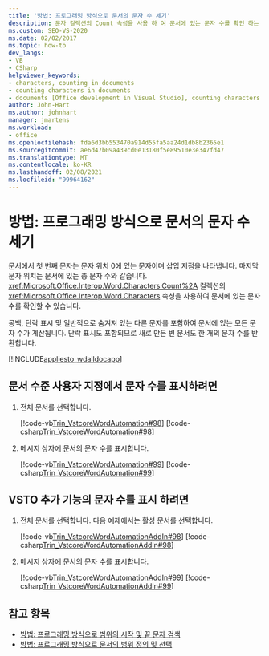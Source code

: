 ```yaml
---
title: '방법: 프로그래밍 방식으로 문서의 문자 수 세기'
description: 문자 컬렉션의 Count 속성을 사용 하 여 문서에 있는 문자 수를 확인 하는 방법에 대해 알아봅니다.
ms.custom: SEO-VS-2020
ms.date: 02/02/2017
ms.topic: how-to
dev_langs:
- VB
- CSharp
helpviewer_keywords:
- characters, counting in documents
- counting characters in documents
- documents [Office development in Visual Studio], counting characters
author: John-Hart
ms.author: johnhart
manager: jmartens
ms.workload:
- office
ms.openlocfilehash: fda6d3bb553470a914d55fa5aa24d1db8b2365e1
ms.sourcegitcommit: ae6d47b09a439cd0e13180f5e89510e3e347fd47
ms.translationtype: MT
ms.contentlocale: ko-KR
ms.lasthandoff: 02/08/2021
ms.locfileid: "99964162"
---
```

# <a name="how-to-programmatically-count-characters-in-documents"></a>방법: 프로그래밍 방식으로 문서의 문자 수 세기
  문서에서 첫 번째 문자는 문자 위치 0에 있는 문자이며 삽입 지점을 나타냅니다. 마지막 문자 위치는 문서에 있는 총 문자 수와 같습니다. <xref:Microsoft.Office.Interop.Word.Characters.Count%2A> 컬렉션의 <xref:Microsoft.Office.Interop.Word.Characters> 속성을 사용하여 문서에 있는 문자 수를 확인할 수 있습니다.

 공백, 단락 표시 및 일반적으로 숨겨져 있는 다른 문자를 포함하여 문서에 있는 모든 문자 수가 계산됩니다. 단락 표시도 포함되므로 새로 만든 빈 문서도 한 개의 문자 수를 반환합니다.

 [!INCLUDE[appliesto_wdalldocapp](../vsto/includes/appliesto-wdalldocapp-md.md)]

## <a name="to-display-the-number-of-characters-in-a-document-level-customization"></a>문서 수준 사용자 지정에서 문자 수를 표시하려면

1. 전체 문서를 선택합니다.

     [!code-vb[Trin_VstcoreWordAutomation#98](../vsto/codesnippet/VisualBasic/Trin_VstcoreWordAutomationVB/ThisDocument.vb#98)]
     [!code-csharp[Trin_VstcoreWordAutomation#98](../vsto/codesnippet/CSharp/Trin_VstcoreWordAutomationCS/ThisDocument.cs#98)]

2. 메시지 상자에 문서의 문자 수를 표시합니다.

     [!code-vb[Trin_VstcoreWordAutomation#99](../vsto/codesnippet/VisualBasic/Trin_VstcoreWordAutomationVB/ThisDocument.vb#99)]
     [!code-csharp[Trin_VstcoreWordAutomation#99](../vsto/codesnippet/CSharp/Trin_VstcoreWordAutomationCS/ThisDocument.cs#99)]

## <a name="to-display-the-number-of-characters-in-a-vsto-add-in"></a>VSTO 추가 기능의 문자 수를 표시 하려면

1. 전체 문서를 선택합니다. 다음 예제에서는 활성 문서를 선택합니다.

     [!code-vb[Trin_VstcoreWordAutomationAddIn#98](../vsto/codesnippet/VisualBasic/Trin_VstcoreWordAutomationAddIn/ThisAddIn.vb#98)]
     [!code-csharp[Trin_VstcoreWordAutomationAddIn#98](../vsto/codesnippet/CSharp/Trin_VstcoreWordAutomationAddIn/ThisAddIn.cs#98)]

2. 메시지 상자에 문서의 문자 수를 표시합니다.

     [!code-vb[Trin_VstcoreWordAutomationAddIn#99](../vsto/codesnippet/VisualBasic/Trin_VstcoreWordAutomationAddIn/ThisAddIn.vb#99)]
     [!code-csharp[Trin_VstcoreWordAutomationAddIn#99](../vsto/codesnippet/CSharp/Trin_VstcoreWordAutomationAddIn/ThisAddIn.cs#99)]

## <a name="see-also"></a>참고 항목
- [방법: 프로그래밍 방식으로 범위의 시작 및 끝 문자 검색](../vsto/how-to-programmatically-retrieve-start-and-end-characters-in-ranges.md)
- [방법: 프로그래밍 방식으로 문서의 범위 정의 및 선택](../vsto/how-to-programmatically-define-and-select-ranges-in-documents.md)
